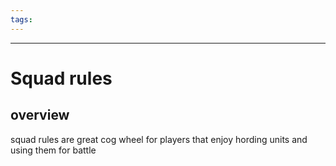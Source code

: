 ```yaml
---
tags:
---
```

---
# Squad rules

## overview 

squad rules are great cog wheel for players that enjoy hording units and using them for battle